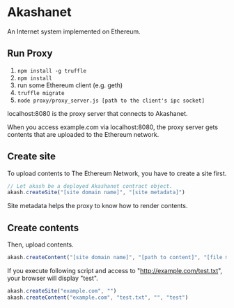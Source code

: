 # Akashanet

An Internet system implemented on Ethereum.

## Run Proxy
1. ```npm install -g truffle```
2. ```npm install```
3. run some Ethereum client (e.g. geth)
4. ```truffle migrate```
5. ```node proxy/proxy_server.js [path to the client's ipc socket]```

localhost:8080 is the proxy server that connects to Akashanet.

When you access example.com via localhost:8080, the proxy server gets contents that are uploaded to the Ethereum network. 

## Create site
To upload contents to The Ethereum Network, you have to create a site first.

```javascript
// Let akash be a deployed Akashanet contract object.
akash.createSite("[site domain name]", "[site metadata]")
```
Site metadata helps the proxy to know how to render contents.

## Create contents
Then, upload contents.

```javascript
akash.createContent("[site domain name]", "[path to content]", "[file metadata]", "[file data]")
```

If you execute following script and access to "http://example.com/test.txt", your browser will display "test".

```javascript
akash.createSite("example.com", "")
akash.createContent("example.com", "test.txt", "", "test")
```